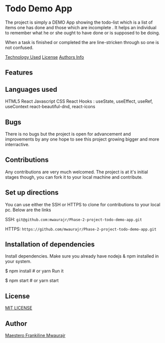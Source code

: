 # Todo Demo App

The project is simply a DEMO App showing the todo-list which is a list of items one has done and those which are incomplete . It helps an individual to remember what he or she ought to have done or is supposed to be doing. 

When a task is finished or completed the are line-stricken through so one is not confused.

[Technology Used](#languagess)
[License](#license)
[Authors Info](#author)

## Features

## Languages used

HTML5
React Javascript
CSS
React Hooks : useState, useEffect, useRef, useContext
react-beautiful-dnd, react-icons


## Bugs

There is no bugs but the project is open for advancement and improvements by any one hope to see this project growing bigger and more interractive.

## Contributions
Any contributions are very much welcomed. The project is at it's initial stages though, you can fork it to your local machine and contribute.

## Set up directions
You can use either the SSH or HTTPS to clone for contributions to your local pc. Below are the links


SSH: `git@github.com:mwaurajr/Phase-2-project-todo-demo-app.git`

HTTPS: `https://github.com/mwaurajr/Phase-2-project-todo-demo-app.git`

## Installation of dependencies

Install dependencies. Make sure you already have nodejs & npm installed in your system.

$ npm install # or yarn
Run it

$ npm start # or yarn start
  
## License
[MIT LICENSE](License)


## Author 
[Maestero Frankiline Mwaurajr](https://github.com/mwaurajr/mwaurajr.git)
